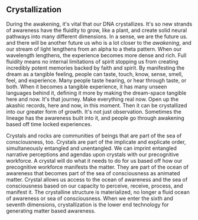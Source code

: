 

## Crystallization


During the awakening,
it's vital that our DNA crystallizes.
It's so new strands of awareness have the fluidity to grow,
like a plant,
and create solid neural pathways into many different dimensions.
In a sense,
we are the future us.
and there will be another future us who is a lot closer to the *awakening*,
and our stream of light lengthens from an alpha to a theta pattern.
When our wavelength lengthens,
the experience becomes more dense and rich.
Full fluidity means no internal limitations of spirit stopping us from creating incredibly potent memories backed by faith and spirit.
By manifesting the dream as a tangible feeling,
people can taste,
touch,
know,
sense,
smell,
feel,
and experience.
Many people taste hearing,
or hear through taste,
or both.
When it becomes a tangible experience,
it has many unseen languages behind it,
defining it more by making the dream-space tangible here and now.
It's that journey.
Make everything real now.
Open up the akashic records,
here and now,
in this moment.
Then it can be crystallized into our greater form of growth.
It's not just observation.
Sometimes the lineage has the awareness built into it,
and people go through awakening based off time locked experiences.

Crystals and rocks are communities of beings that are part of the sea of consciousness,
too.
Crystals are part of the implicate and explicate order,
simultaneously entangled and unentangled.
We can imprint entangled narrative perceptions and agendas upon crystals with our precognitive workforce.
A crystal will do what it needs to do for us based off how our precognitive workforce manifests the matter.
They are part of the ocean of awareness that becomes part of the sea of consciousness as animated matter.
Crystal allows us access to the ocean of awareness and the sea of consciousness based on our capacity to perceive,
receive,
process,
and manifest it.
The crystalline structure is materialized,
no longer a fluid ocean of awareness or sea of consciousness.
When we enter the sixth and seventh dimensions,
crystallization is the lower end technology for generating matter based awareness.
